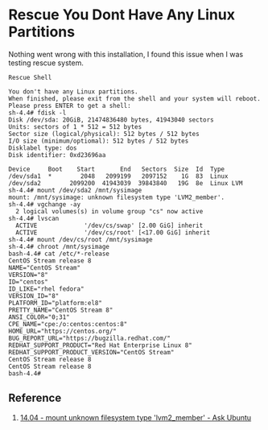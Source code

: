 # Rescue You Dont Have Any Linux Partitions


Nothing went wrong with this installation, I found this issue when I was testing rescue system.

```BashSession
Rescue Shell

You don't have any Linux partitions.
When finished, please exit from the shell and your system will reboot.
Please press ENTER to get a shell:
sh-4.4# fdisk -l
Disk /dev/sda: 20GiB, 21474836480 bytes, 41943040 sectors
Units: sectors of 1 * 512 = 512 bytes
Sector size (logical/physical): 512 bytes / 512 bytes
I/O size (minimum/optiomal): 512 bytes / 512 bytes
Disklabel type: dos
Disk identifier: 0xd23696aa

Device     Boot    Start       End   Sectors  Size  Id  Type
/dev/sda1  *        2048   2099199   2097152    1G  83  Linux
/dev/sda2        2099200  41943039  39843840   19G  8e  Linux LVM
sh-4.4# mount /dev/sda2 /mnt/sysimage
mount: /mnt/sysimage: unknown filesystem type 'LVM2_member'.
sh-4.4# vgchange -ay
  2 logical volumes(s) in volume group "cs" now active
sh-4.4# lvscan
  ACTIVE             '/dev/cs/swap' [2.00 GiG] inherit
  ACTIVE             '/dev/cs/root' [<17.00 GiG] inherit
sh-4.4# mount /dev/cs/root /mnt/sysimage
sh-4.4# chroot /mnt/sysimage
bash-4.4# cat /etc/*-release
CentOS Stream release 8
NAME="CentOS Stream"
VERSION="8"
ID="centos"
ID_LIKE="rhel fedora"
VERSION_ID="8"
PLATFORM_ID="platform:el8"
PRETTY_NAME="CentOS Stream 8"
ANSI_COLOR="0;31"
CPE_NAME="cpe:/o:centos:centos:8"
HOME_URL="https://centos.org/"
BUG_REPORT_URL="https://bugzilla.redhat.com/"
REDHAT_SUPPORT_PRODUCT="Red Hat Enterprise Linux 8"
REDHAT_SUPPORT_PRODUCT_VERSION="CentOS Stream"
CentOS Stream release 8
CentOS Stream release 8
bash-4.4# 
```

## Reference

1. [14.04 - mount unknown filesystem type 'lvm2_member' - Ask Ubuntu](https://askubuntu.com/a/1078061)

